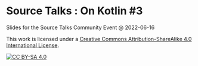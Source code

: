 <!--
SPDX-FileCopyrightText: 2022 Anthony Accioly

SPDX-License-Identifier: CC-BY-SA-4.0
-->

# Source Talks : On Kotlin #3
Slides for the Source Talks Community Event @ 2022-06-16

This work is licensed under a
[Creative Commons Attribution-ShareAlike 4.0 International License][cc-by-sa].

[![CC BY-SA 4.0][cc-by-sa-image]][cc-by-sa]

[cc-by-sa]: http://creativecommons.org/licenses/by-sa/4.0/
[cc-by-sa-image]: https://i.creativecommons.org/l/by-sa/4.0/88x31.png

